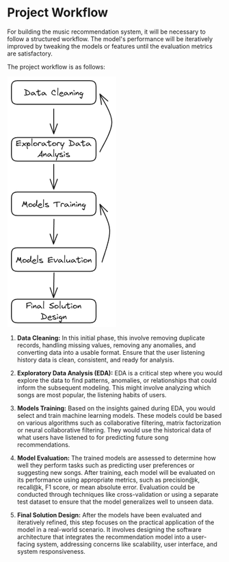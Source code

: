 # Project Workflow

For building the music recommendation system, it will be necessary to follow a structured workflow. The model's performance will be iteratively improved by tweaking the models or features until the evaluation metrics are satisfactory.

The project workflow is as follows:

![Project Workflow](./images/project-workflow.png)

1. **Data Cleaning:** In this initial phase, this involve removing duplicate records, handling missing values, removing any anomalies, and converting data into a usable format. Ensure that the user listening history data is clean, consistent, and ready for analysis.

2. **Exploratory Data Analysis (EDA):** EDA is a critical step where you would explore the data to find patterns, anomalies, or relationships that could inform the subsequent modeling. This might involve analyzing which songs are most popular, the listening habits of users.

3. **Models Training:** Based on the insights gained during EDA, you would select and train machine learning models. These models could be based on various algorithms such as collaborative filtering, matrix factorization or neural collaborative filtering. They would use the historical data of what users have listened to for predicting future song recommendations.

4. **Model Evaluation:** The trained models are assessed to determine how well they perform tasks such as predicting user preferences or suggesting new songs. After training, each model will be evaluated on its performance using appropriate metrics, such as precision@k, recall@k, F1 score, or mean absolute error. Evaluation could be conducted through techniques like cross-validation or using a separate test dataset to ensure that the model generalizes well to unseen data.

5. **Final Solution Design:** After the models have been evaluated and iteratively refined, this step focuses on the practical application of the model in a real-world scenario. It involves designing the software architecture that integrates the recommendation model into a user-facing system, addressing concerns like scalability, user interface, and system responsiveness.
